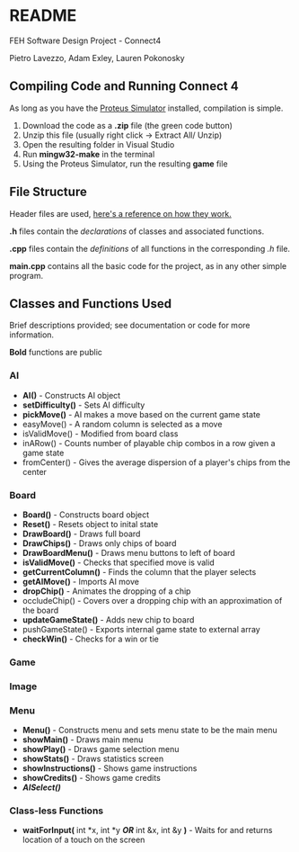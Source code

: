 # README
FEH Software Design Project - Connect4

Pietro Lavezzo, Adam Exley, Lauren Pokonosky

## Compiling Code and Running Connect 4
As long as you have the [Proteus Simulator](https://feh.osu.edu/simulator/) installed, compilation is simple.

1. Download the code as a **.zip** file (the green code button)
2. Unzip this file (usually right click -> Extract All/ Unzip)
3. Open the resulting folder in Visual Studio
4. Run **mingw32-make** in the terminal
5. Using the Proteus Simulator, run the resulting **game** file

## File Structure

Header files are used, [here's a reference on how they work.](https://www.learncpp.com/cpp-tutorial/header-files/)

**.h** files contain the *declarations* of classes and associated functions.

**.cpp** files contain the *definitions* of all functions in the corresponding *.h* file.

**main.cpp** contains all the basic code for the project, as in any other simple program.

## Classes and Functions Used

Brief descriptions provided; see documentation or code for more information.

**Bold** functions are public

### AI
- **AI()** - Constructs AI object
- **setDifficulty()** - Sets AI difficulty
- **pickMove()** - AI makes a move based on the current game state
- easyMove() - A random column is selected as a move
- isValidMove() - Modified from board class
- inARow() - Counts number of playable chip combos in a row given a game state
- fromCenter() - Gives the average dispersion of a player's chips from the center

### Board
- **Board()** - Constructs board object
- **Reset()** - Resets object to inital state
- **DrawBoard()** - Draws full board
- **DrawChips()** - Draws only chips of board
- **DrawBoardMenu()** - Draws menu buttons to left of board
- **isValidMove()** - Checks that specified move is valid
- **getCurrentColumn()** - Finds the column that the player selects
- **getAIMove()** - Imports AI move
- **dropChip()** - Animates the dropping of a chip
- occludeChip() - Covers over a dropping chip with an approximation of the board
- **updateGameState()** - Adds new chip to board
- pushGameState() -  Exports internal game state to external array
- **checkWin()** - Checks for a win or tie




### Game

### Image

### Menu 
- **Menu()** - Constructs menu and sets menu state to be the main menu
- **showMain()** - Draws main menu
- **showPlay()** - Draws game selection menu
- **showStats()** - Draws statistics screen
- **showInstructions()** - Shows game instructions
- **showCredits()** - Shows game credits
- ***AISelect()***

### Class-less Functions
- **waitForInput(** int *x, int *y ***OR*** int &x, int &y **)** - Waits for and returns location of a touch on the screen

